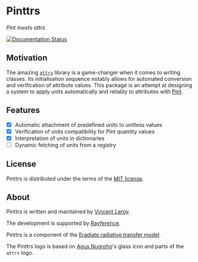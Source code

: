 # Pinttrs

*Pint meets attrs*

[![Documentation Status](https://readthedocs.org/projects/pinttrs/badge/?version=latest)](https://pinttrs.readthedocs.io/en/latest/?badge=latest)

## Motivation

The amazing [`attrs`](https://www.attrs.org) library is a game-changer when it 
comes to writing classes. Its initialisation sequence notably allows for 
automated conversion and verification of attribute values. This package is an 
attempt at designing a system to apply units automatically and reliably to 
attributes with [Pint](https://pint.readthedocs.io).

## Features

- [x] Automatic attachment of predefined units to unitless values
- [x] Verification of units compatibility for Pint quantity values
- [x] Interpretation of units in dictionaries
- [ ] Dynamic fetching of units from a registry

## License

Pinttrs is distributed under the terms of the 
[MIT license](https://choosealicense.com/licenses/mit/).

## About

Pinttrs is written and maintained by [Vincent Leroy](https://github.com/leroyvn).

The development is supported by [Rayference](https://www.rayference.eu).

Pinttrs is a component of the 
[Eradiate radiative transfer model](https://www.eradiate.eu).

The Pinttrs logo is based on 
[Agus Nugroho](https://www.iconfinder.com/nugrohoagus)'s glass icon and parts of 
the ``attrs`` logo.
